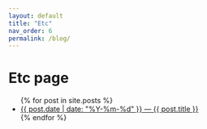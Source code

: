 ```yaml
---
layout: default
title: "Etc"
nav_order: 6
permalink: /blog/
---
```


# Etc page


<ul>
{% for post in site.posts %}
  <li>
    <a href="{{ post.url | relative_url }}">{{ post.date | date: "%Y-%m-%d" }} — {{ post.title }}</a>
  </li>
{% endfor %}
</ul>

